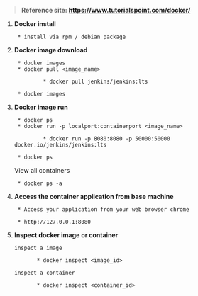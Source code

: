 > **Reference site: https://www.tutorialspoint.com/docker/**
 

1. **Docker install**

        * install via rpm / debian package

2. **Docker image download**
        
        * docker images
        * docker pull <image_name>

                * docker pull jenkins/jenkins:lts
        
        * docker images


3. **Docker image run**

        * docker ps 
        * docker run -p localport:containerport <image_name>
                        
                * docker run -p 8080:8080 -p 50000:50000 docker.io/jenkins/jenkins:lts

        * docker ps 
     
     View all containers 
     
        * docker ps -a

4. **Access the container application from base machine**

        * Access your application from your web browser chrome

        * http://127.0.0.1:8080

5. **Inspect docker image or container**

       inspect a image
       
              * docker inspect <image_id>
              
       inspect a container
       
              * docker inspect <container_id>
